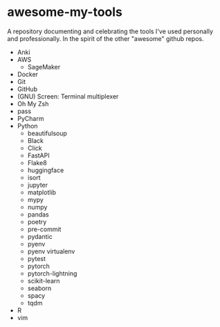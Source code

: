 # awesome-my-tools
A repository documenting and celebrating the tools I've used personally and professionally. In the spirit of the other "awesome" github repos.

- Anki
- AWS
    - SageMaker
- Docker
- Git
- GitHub
- (GNU) Screen: Terminal multiplexer
- Oh My Zsh
- pass
- PyCharm
- Python
    - beautifulsoup
    - Black
    - Click
    - FastAPI
    - Flake8
    - huggingface
    - isort
    - jupyter
    - matplotlib
    - mypy
    - numpy
    - pandas
    - poetry
    - pre-commit
    - pydantic
    - pyenv
    - pyenv virtualenv
    - pytest
    - pytorch
    - pytorch-lightning
    - scikit-learn
    - seaborn
    - spacy
    - tqdm
- R
- vim
